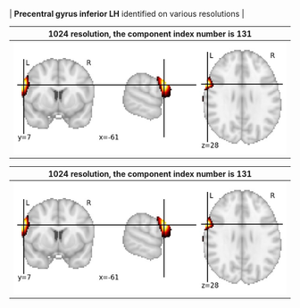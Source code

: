 


| **Precentral gyrus inferior LH** identified on various resolutions |

| 1024 resolution, the component index number is 131|  
|:---:|  
| ![Component 1024](../1024/final/131.jpg "From component 1024: Precentral gyrus inferior LH") |

| 1024 resolution, the component index number is 131|  
|:---:|  
| ![Component 1024](../1024/final/131.jpg "From component 1024: Precentral gyrus inferior LH") |